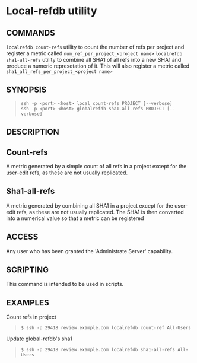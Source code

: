 Local-refdb utility
==============================

COMMANDS
----
`localrefdb count-refs` utility to count the number of refs per project and register a metric called `num_ref_per_project_<project name>`
`localrefdb sha1-all-refs` utility to combine all SHA1 of all refs into a new SHA1 and produce a numeric represetation of it.
This will also register a metric called `sha1_all_refs_per_project_<project name>`


SYNOPSIS
--------
>     ssh -p <port> <host> local count-refs PROJECT [--verbose]
>     ssh -p <port> <host> globalrefdb sha1-all-refs PROJECT [--verbose]

DESCRIPTION
-----------

## Count-refs
A metric generated by a simple count of all refs in a project except for the user-edit refs, as these are not usually replicated.

## Sha1-all-refs
A metric generated by combining all SHA1 in a project except for the user-edit refs, as these are not usually replicated.
The SHA1 is then converted into a numerical value so that a metric can be registered

ACCESS
------
Any user who has been granted the 'Administrate Server' capability.

SCRIPTING
---------
This command is intended to be used in scripts.

EXAMPLES
--------
Count refs in project

>     $ ssh -p 29418 review.example.com localrefdb count-ref All-Users

Update global-refdb's sha1

>     $ ssh -p 29418 review.example.com localrefdb sha1-all-refs All-Users
